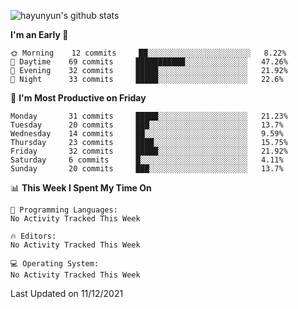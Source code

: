 
![hayunyun's github stats](https://github-readme-stats.vercel.app/api?username=hayunyun&show_icons=true)


<!--START_SECTION:waka-->
**I'm an Early 🐤** 

```text
🌞 Morning    12 commits     ██░░░░░░░░░░░░░░░░░░░░░░░   8.22% 
🌆 Daytime    69 commits     ███████████░░░░░░░░░░░░░░   47.26% 
🌃 Evening    32 commits     █████░░░░░░░░░░░░░░░░░░░░   21.92% 
🌙 Night      33 commits     █████░░░░░░░░░░░░░░░░░░░░   22.6%

```
📅 **I'm Most Productive on Friday** 

```text
Monday       31 commits     █████░░░░░░░░░░░░░░░░░░░░   21.23% 
Tuesday      20 commits     ███░░░░░░░░░░░░░░░░░░░░░░   13.7% 
Wednesday    14 commits     ██░░░░░░░░░░░░░░░░░░░░░░░   9.59% 
Thursday     23 commits     ████░░░░░░░░░░░░░░░░░░░░░   15.75% 
Friday       32 commits     █████░░░░░░░░░░░░░░░░░░░░   21.92% 
Saturday     6 commits      █░░░░░░░░░░░░░░░░░░░░░░░░   4.11% 
Sunday       20 commits     ███░░░░░░░░░░░░░░░░░░░░░░   13.7%

```


📊 **This Week I Spent My Time On** 

```text
💬 Programming Languages: 
No Activity Tracked This Week

🔥 Editors: 
No Activity Tracked This Week

💻 Operating System: 
No Activity Tracked This Week

```


 Last Updated on 11/12/2021
<!--END_SECTION:waka-->

<!--
**hayunyun/hayunyun** is a ✨ _special_ ✨ repository because its `README.md` (this file) appears on your GitHub profile.

Here are some ideas to get you started:

- 🔭 I’m currently working on ...
- 🌱 I’m currently learning ...
- 👯 I’m looking to collaborate on ...
- 🤔 I’m looking for help with ...
- 💬 Ask me about ...
- 📫 How to reach me: ...
- 😄 Pronouns: ...
- ⚡ Fun fact: ...
-->
